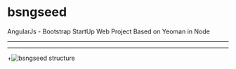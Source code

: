 bsngseed
========

AngularJs - Bootstrap StartUp Web Project Based on Yeoman in Node

------------------------------------------------

-------------------------------------------------------
+![bsngseed structure](http://contactsamie.github.io/bsngseed/structure.png)
